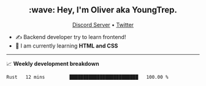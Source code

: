 <h2 align="center">:wave: Hey, I'm Oliver aka YoungTrep.</h2>
<p align="center">
  <a href="https://discord.gg/CfRPnCDEaN">Discord Server</a> •
  <a href="https://twitter.com/trep_young">Twitter</a>
</p>

- ✍️ Backend developer try to learn frontend!
- 📝 I am currently learning **HTML and CSS**

-------

📈 **Weekly development breakdown**
<!--START_SECTION:waka-->

```text
Rust   12 mins         █████████████████████████   100.00 %
```

<!--END_SECTION:waka-->

